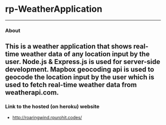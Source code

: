# rp-WeatherApplication
----------------------------------
### About
This is a  weather application that shows real-time weather data of any location input by the user.
Node.js & Express.js is used for server-side development. 
Mapbox geocoding api is used to geocode the location input by the user which is used to fetch real-time weather data from weatherapi.com.
---------------------------------
### Link to the hosted (on heroku) website
* http://roaringwind.rpurohit.codes/


